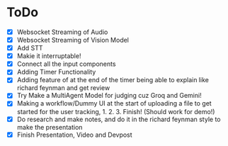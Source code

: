# ToDo

- [X] Websocket Streaming of Audio
- [X] Websocket Streaming of Vision Model
- [X] Add STT
- [X] Makie it interruptable!
- [X] Connect all the input components
- [X] Adding Timer Functionality
- [X] Adding feature of at the end of the timer being able to explain like richard feynman and get review
- [X] Try Make a MultiAgent Model for judging cuz Groq and Gemini!
- [X] Making a workflow/Dummy UI at the start of uploading a file to get started for the user tracking, 1. 2. 3. Finish! (Should work for demo!)
- [X] Do research and make notes, and do it in the richard feynman style to make the presentation
- [X] Finish Presentation, Video and Devpost
<!-- - [ ] Potentially Hand Written Notes and using a model on groq for that inference -->
<!-- - [ ] Adding Auth -->
